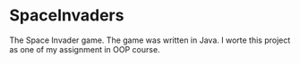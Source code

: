 # SpaceInvaders
The Space Invader game.
The game was written in Java.
I worte this project as one of my assignment in OOP course.
